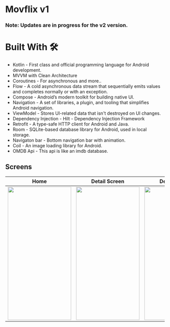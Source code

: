 # Movflix v1

### Note: Updates are in progress for the v2 version.

# Built With 🛠

 - Kotlin - First class and official programming language for Android development.
 - MVVM with Clean Architecture
 - Coroutines - For asynchronous and more..
 - Flow - A cold asynchronous data stream that sequentially emits values and completes normally or with an exception.
 - Compose - Android’s modern toolkit for building native UI.
 - Navigation - A set of libraries, a plugin, and tooling that simplifies Android navigation.
 - ViewModel - Stores UI-related data that isn't destroyed on UI changes.
 - Dependency Injection - Hilt - Dependency Injection Framework
 - Retrofit - A type-safe HTTP client for Android and Java.
 - Room - SQLite-based database library for Android, used in local storage.
 - Navigaton bar - Bottom navigation bar  with animation.
 - Coil - An image loading library for Android.
 - OMDB Api - This api is like an imdb database.

## Screens

| Home  | Detail Screen | Detail Screen | Watch List |
| ----- | ------------- | ------------- | ------------- |
|<img src="https://github.com/mrihsann/Movflix/assets/90771646/5fd9695d-9f0d-4565-bfd0-3612632a6668" width="200" height="420"/>|<img src="https://github.com/mrihsann/Movflix/assets/90771646/fb5db04f-1b27-4990-ab61-11edc771ae30" width="200" height="420"/>|<img src="https://github.com/mrihsann/Movflix/assets/90771646/1ae37ddd-7100-48de-9491-e255be0abf0d" width="200" height="420"/>|<img src="https://github.com/mrihsann/Movflix/assets/90771646/caa7f676-1b32-4ed5-9f12-9b0aedea82e3" width="200" height="420"/>|


